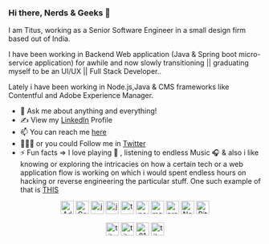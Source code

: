 ### Hi there, Nerds & Geeks 👋

<!--
**TitusRobyK/TitusRobyK** is a ✨ _special_ ✨ repository because its `README.md` (this file) appears on your GitHub profile.

Here are some ideas to get you started:

- 🔭 I’m currently working on ...
- 🌱 I’m currently learning ...
- 👯 I’m looking to collaborate on ...
- 🤔 I’m looking for help with ...
- 💬 Ask me about ...
- 📫 How to reach me: ...
- 😄 Pronouns: ...
- ⚡ Fun fact: ...
-->
I am Titus, working as a Senior Software Engineer in a small design firm based out of India. 

I have been working in Backend Web application (Java & Spring boot micro-service application) for awhile and now slowly transitioning || graduating myself to be an UI/UX || Full Stack Developer..

Lately i have been working in Node.js,Java & CMS frameworks like Contentful and Adobe Experience Manager.

- 💬 Ask me about anything and everything! 
- ✍ View my [LinkedIn](https://www.linkedin.com/in/titusrobyk/) Profile
- 📫 You can reach me [here](mailto:titusrobyk@gmail.com)
- 👨🏻‍💻 or you could Follow me in [Twitter](https://twitter.com/TitusRobyK)
- ⚡ Fun facts => I love playing 🎹 , listening to endless Music 🎧 & also i like knowing or exploring the intricacies on how a certain tech or a web application flow is working on which i would spent endless hours on hacking or reverse engineering the particular stuff. One such example of that is [ THIS ](http://follow-the-white-rabbit.netlify.app/)

<p align="center">
        <img src="https://vignette.wikia.nocookie.net/adobe/images/e/e2/Adobe_Experience_Manager_icon.svg" alt="Adobe Experience Manager" width="26" height="26" />
        <img src="https://seeklogo.com/images/C/contentful-logo-C395C545BF-seeklogo.com.png" alt="Contentful" width="26" height="26" />  
        <img src="https://konpa.github.io/devicon/devicon.git/icons/java/java-original-wordmark.svg" alt="java" width="26" height="26" /> 
        <img src="https://konpa.github.io/devicon/devicon.git/icons/javascript/javascript-original.svg" alt="javascript" width="26" height="26" />
        <img src="https://konpa.github.io/devicon/devicon.git/icons/typescript/typescript-original.svg" alt="typescript" width="26" height="26" /> 
        <img src="https://seeklogo.com/images/N/nodejs-logo-FBE122E377-seeklogo.com.png" alt="nodejs" width="26" height="26" />
        <img src="https://konpa.github.io/devicon/devicon.git/icons/mongodb/mongodb-original-wordmark.svg" alt="mongodb" width="26" height="26" /> 
        <img src="https://fiverr-res.cloudinary.com/images/q_auto,f_auto/gigs/125637031/original/dd2e18bdf6b41b12fdb53436339e9b9a85e37970/do-plsql-job-for-you.png" alt="oracle"         width="26" height="26" />
        <img src="https://cdn.worldvectorlogo.com/logos/netlify.svg" width="26" height="26" alt="Netlify" />
        <img src="https://cdn.worldvectorlogo.com/logos/bitbucket-icon.svg" width="26" height="26" alt="Bitbucket" />
</p>
<p align="center">
    <a href="https://twitter.com/titusrobyk" target="_blank"><img align="center"
            src="https://cdn.jsdelivr.net/npm/simple-icons@3.0.1/icons/twitter.svg" alt="titusrobyk" height="26"
            width="26" /></a>
    <a href="https://linkedin.com/in/titusrobyk" target="_blank"><img align="center"
            src="https://cdn.jsdelivr.net/npm/simple-icons@3.0.1/icons/linkedin.svg" alt="titusrobyk" height="26"
            width="26" /></a>
    <a href="https://stackoverflow.com/users/8180066/titus-roby-k" target="_blank"><img align="center"
            src="https://cdn.jsdelivr.net/npm/simple-icons@3.0.1/icons/stackoverflow.svg" alt="8180066/titus-roby-k"
            height="26" width="26" /></a>
    <a href="https://instagram.com/titus_roby.k" target="_blank"><img align="center"
            src="https://cdn.jsdelivr.net/npm/simple-icons@3.0.1/icons/instagram.svg" alt="titus_roby.k" height="26"
            width="26" /></a>
</p>
